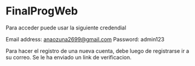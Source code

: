 # FinalProgWeb

Para acceder puede usar la siguiente credendial

Email address: anaozuna2699@gmail.com
Password: admin123

Para hacer el registro de una nueva cuenta, debe luego de registrarse ir a su correo. Se le ha enviado un link de verificacion.